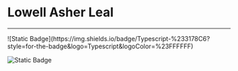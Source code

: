 <h1>Lowell Asher Leal</h1>
<hr>
<!-- Typescript -->
![Static Badge](https://img.shields.io/badge/Typescript-%233178C6?style=for-the-badge&logo=Typescript&logoColor=%23FFFFFF)

<!-- Vue.js -->
![Static Badge](https://img.shields.io/badge/Vue.JS-%234FC08D?style=for-the-badge&logo=vuedotjs&logoColor=%23FFFFFF)
